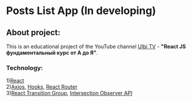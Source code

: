 
# Posts List App (In developing)

## About project:
This is an educational project of the YouTube channel [Ulbi TV](https://www.youtube.com/channel/UCDzGdB9TTgFm8jRXn1tBdoA) - <b>"React JS фундаментальный курс от А до Я"</b>.

### Technology:
1)[React](https://reactjs.org/) \
2)[Axios](https://axios-http.com/), [Hooks](https://reactjs.org/docs/hooks-intro.html), [React Router](https://reactrouter.com/) \
3)[React Transition Group](https://reactcommunity.org/react-transition-group/), [Intersection Observer API](https://developer.mozilla.org/ru/docs/Web/API/Intersection_Observer_API)
